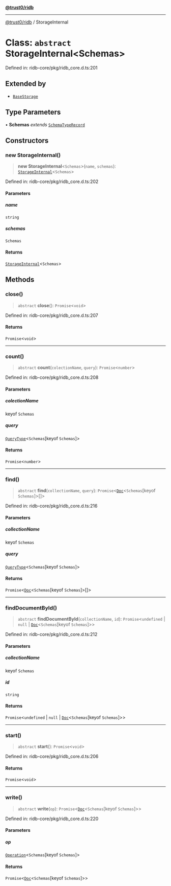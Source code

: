 [**@trust0/ridb**](../README.md)

***

[@trust0/ridb](../README.md) / StorageInternal

# Class: `abstract` StorageInternal\<Schemas\>

Defined in: ridb-core/pkg/ridb\_core.d.ts:201

## Extended by

- [`BaseStorage`](BaseStorage.md)

## Type Parameters

• **Schemas** *extends* [`SchemaTypeRecord`](../type-aliases/SchemaTypeRecord.md)

## Constructors

### new StorageInternal()

> **new StorageInternal**\<`Schemas`\>(`name`, `schemas`): [`StorageInternal`](StorageInternal.md)\<`Schemas`\>

Defined in: ridb-core/pkg/ridb\_core.d.ts:202

#### Parameters

##### name

`string`

##### schemas

`Schemas`

#### Returns

[`StorageInternal`](StorageInternal.md)\<`Schemas`\>

## Methods

### close()

> `abstract` **close**(): `Promise`\<`void`\>

Defined in: ridb-core/pkg/ridb\_core.d.ts:207

#### Returns

`Promise`\<`void`\>

***

### count()

> `abstract` **count**(`colectionName`, `query`): `Promise`\<`number`\>

Defined in: ridb-core/pkg/ridb\_core.d.ts:208

#### Parameters

##### colectionName

keyof `Schemas`

##### query

[`QueryType`](../type-aliases/QueryType.md)\<`Schemas`\[keyof `Schemas`\]\>

#### Returns

`Promise`\<`number`\>

***

### find()

> `abstract` **find**(`collectionName`, `query`): `Promise`\<[`Doc`](../type-aliases/Doc.md)\<`Schemas`\[keyof `Schemas`\]\>[]\>

Defined in: ridb-core/pkg/ridb\_core.d.ts:216

#### Parameters

##### collectionName

keyof `Schemas`

##### query

[`QueryType`](../type-aliases/QueryType.md)\<`Schemas`\[keyof `Schemas`\]\>

#### Returns

`Promise`\<[`Doc`](../type-aliases/Doc.md)\<`Schemas`\[keyof `Schemas`\]\>[]\>

***

### findDocumentById()

> `abstract` **findDocumentById**(`collectionName`, `id`): `Promise`\<`undefined` \| `null` \| [`Doc`](../type-aliases/Doc.md)\<`Schemas`\[keyof `Schemas`\]\>\>

Defined in: ridb-core/pkg/ridb\_core.d.ts:212

#### Parameters

##### collectionName

keyof `Schemas`

##### id

`string`

#### Returns

`Promise`\<`undefined` \| `null` \| [`Doc`](../type-aliases/Doc.md)\<`Schemas`\[keyof `Schemas`\]\>\>

***

### start()

> `abstract` **start**(): `Promise`\<`void`\>

Defined in: ridb-core/pkg/ridb\_core.d.ts:206

#### Returns

`Promise`\<`void`\>

***

### write()

> `abstract` **write**(`op`): `Promise`\<[`Doc`](../type-aliases/Doc.md)\<`Schemas`\[keyof `Schemas`\]\>\>

Defined in: ridb-core/pkg/ridb\_core.d.ts:220

#### Parameters

##### op

[`Operation`](../type-aliases/Operation.md)\<`Schemas`\[keyof `Schemas`\]\>

#### Returns

`Promise`\<[`Doc`](../type-aliases/Doc.md)\<`Schemas`\[keyof `Schemas`\]\>\>
